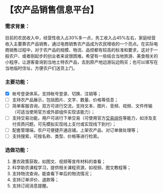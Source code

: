 # 【农产品销售信息平台】

### 需求背景：

目前的农民收入中，经营性收入占30%多一点，务工收入占45%左右，家庭经营收入主要靠农产品销售，通过电商销售农产品成为农民增收的一个亮点。在实际电商销售过程中，对于农产品的规模、物流、品控都有较高的标准和要求，这对于一般农户、或者刚起步的创业者来说很困难。希望有一些结合当地旅游、美食相关的小程序，让游客查询到当地土特农产品，去到原产地边游玩边购买；也可以填写在当地临时住址，方便农户们送货上门。

### 主要功能：

- [x] 帐号登录体系，支持帐号登录、切换、注销等；
- [ ] 支持农产品展示，包括图片、文字、数量、价格等信息；
- [ ] 简单客服咨询，双方可进行交流，支持文本、图片、音频、视频、文件传输（可适当使用官方或外部组件实现该能力）；
- [ ] 支持交易功能，用户可进行下单交易（可使用官方[交易组件](https://developers.weixin.qq.com/miniprogram/dev/platform-capabilities/business-capabilities/ministore/minishopopencomponent2/Introduction.html)等能力，如涉及支付资质问题，可先模拟实现线上支付或实现线下到付）；
- [ ] 配套管理端，农户可便捷开通店铺，上架农产品、对订单做处理等；
- [ ] 支持搜索，可按名称、类型、价格等进行检索。

### 选做功能：

1. 惠农政策获取，如图文、视频等宣传材料的查看；
2. 科学助农课程学习，提供相关课程资源，如视频、图文教程等；
3. 支持物流查询，能查看下单后的物流情况；
4. 支持订单评价、退款等；
5. 支持订阅消息提醒。